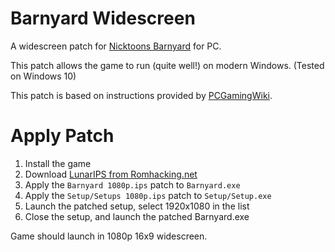 # Barnyard Widescreen
A widescreen patch for [Nicktoons Barnyard](https://en.wikipedia.org/wiki/Barnyard_(video_game)) for PC.

This patch allows the game to run (quite well!) on modern Windows. (Tested on Windows 10)

This patch is based on instructions provided by [PCGamingWiki](https://www.pcgamingwiki.com/wiki/Barnyard#Widescreen_resolution).

# Apply Patch
1. Install the game
2. Download [LunarIPS from Romhacking.net](https://www.romhacking.net/utilities/240/)
3. Apply the `Barnyard 1080p.ips` patch to `Barnyard.exe`
4. Apply the `Setup/Setups 1080p.ips` patch to `Setup/Setup.exe`
5. Launch the patched setup, select 1920x1080 in the list
6. Close the setup, and launch the patched Barnyard.exe

Game should launch in 1080p 16x9 widescreen.
